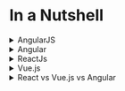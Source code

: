 # In a Nutshell

<details>
    <summary>AngularJS</summary>
    Angular is a comprehensive, open-source, front-end framework developed and maintained by Google. It is primarily used for building dynamic, single-page web applications (SPAs) and is built upon TypeScript.
  
  ### Extends HTML:
  - Allows you to use HTML as a template language and extend its syntax with special directives to create dynamic and interactive content.
  ### Two-Way Data Binding:
  - Automatically synchronizes data between the model (application data) and the view (user interface). Changes in one are reflected in the other without manual intervention.
  ### Model-View-Controller (MVC) Architecture: 
  - Organizes application components into distinct layers (model, view, controller) to improve code management and scalability.
  ### Directives:
  - Custom HTML attributes that attach specific behavior or functionality to elements. They extend HTML vocabulary and streamline DOM manipulation.
  ### Dependency Injection:
  - Built-in mechanism that simplifies application development, testing, and maintenance by managing how different components interact.
  ### Single-Page Application (SPA) Development:
  - Well-suited for building SPAs where content is dynamically updated on a single page, resulting in a smoother user experience
</details>
<details>
  <summary>Angular</summary>
  Key aspects of Angular:
  
### Component-Based Architecture:
- Angular applications are structured around components, which are self-contained, reusable blocks of code that encapsulate a specific part of the user interface and its logic.
### TypeScript:
- Angular leverages TypeScript, a superset of JavaScript, which adds static typing and other features to enhance code quality, maintainability, and scalability.
### Framework Features:
- Angular provides a rich set of built-in features and tools, including routing for navigation, forms management, client-server communication via HTTP, and a powerful Command Line Interface (CLI) for project generation and management.
### Dependency Injection:
- Angular's dependency injection system promotes modularity and testability by allowing components to receive their dependencies (like services) rather than creating them directly.
### Data Binding:
- Angular facilitates seamless data flow between the component's logic and the view (HTML template) through various data binding mechanisms, such as interpolation, property binding, and event binding.
### Scalability:
- The framework's structured approach and features make it well-suited for developing complex, large-scale applications.
</details>


<details>
  <summary>ReactJs</summary>
  
  React.js (or ReactJS) is an open-source JavaScript library for building user interfaces, primarily for single-page applications. It is maintained by Meta (formerly Facebook) and a community of developers. 

  Key Concepts:

### Components:
- React applications are built from independent, reusable UI building blocks called components. These are essentially JavaScript functions or classes that return React elements describing what should be displayed on the screen.
### JSX:
- This is a syntax extension to JavaScript that allows writing HTML-like code within JavaScript. It is commonly used in React to define the structure of components and their elements.
### Virtual DOM:
- React uses a virtual representation of the Document Object Model (DOM). When changes occur, React first updates the virtual DOM and then efficiently calculates the minimal changes needed to update the actual DOM, leading to improved performance.
### Props:
- Short for "properties," props are used to pass data from parent components to child components, enabling communication and data flow within the component hierarchy.
### State:
- Components can manage their own internal data using "state." The useState hook is commonly used in functional components to manage state, allowing for dynamic and interactive user interfaces.
### Hooks:
- Introduced in React 16.8, hooks are functions that enable functional components to use state and other React features (like lifecycle methods) without needing to write class components. useState and useEffect are prominent examples. 
</details>

<details>
  <summary>Vue.js</summary>
  
  Vue.js is a progressive JavaScript framework designed for building user interfaces and single-page applications. It is known for its incremental adoptability, meaning it can be used for small, interactive components within an existing project or to power complex, full-scale applications. 
Here are its key characteristics:

### Component-Based:
- Vue promotes building UIs using reusable, self-contained components that encapsulate their own logic, data, and presentation. This modularity simplifies development and maintenance.
### Declarative and Reactive:
- It uses a declarative approach where you describe the desired UI state, and Vue automatically updates the DOM when the underlying data changes. This reactivity simplifies data binding and state management.
### HTML-Based Template Syntax:
- Vue utilizes an intuitive, HTML-based template syntax that allows you to easily connect data to the UI using directives like v-bind (for one-way binding), v-model (for two-way binding), and v-if/v-for (for conditional rendering and list rendering).
### Progressive Nature:
- Vue's core library focuses on the view layer, making it lightweight and easy to integrate with other libraries or existing projects. As applications grow in complexity, you can progressively add features and tools like Vue Router for routing and Pinia/Vuex for state management. 
### Gentle Learning Curve:
- Vue is generally considered to have a relatively easy learning curve compared to other frameworks, making it accessible for developers new to frontend frameworks.
### Strong Tooling and Ecosystem:
- It offers a robust ecosystem with tools like Vue CLI for project scaffolding, Vue Devtools for debugging, and a wide array of community-contributed libraries and component frameworks.
</details>

<details>
    <summary>React vs Vue.js vs Angular</summary>
    
    React, Vue, and Angular are prominent choices for front-end web development, each with distinct characteristics:
### React:
A JavaScript library for building user interfaces, known for its component-based architecture and virtual DOM for efficient updates.
Offers flexibility and a rich ecosystem of libraries and tools for various needs.
Scales well for complex, interactive UIs and single-page applications (SPAs).
Has a moderate learning curve, but its component-based approach is widely adopted.

### Vue:
A progressive JavaScript framework designed for ease of integration and flexibility.
Considered the easiest to learn among the three due to its approachable syntax and clear documentation.
Ideal for both small and large applications, with features like the Composition API in Vue 3 enhancing scalability.
Known for its lightweight nature and fast reactivity system, making it suitable for quick load times and smooth interactions.

### Angular: 
A comprehensive, TypeScript-based framework developed by Google, providing a complete solution for building scalable web applications.
Offers a robust structure and built-in tools, making it well-suited for large-scale enterprise applications.
Has a steeper learning curve due to its reliance on TypeScript and extensive features like dependency injection and a structured component architecture.
While potentially heavier than React or Vue, it provides reliable performance in well-structured, large-scale projects.
Key Differences and Considerations:
Learning Curve:
Vue is generally considered the easiest to learn, followed by React, and then Angular.
Project Suitability:
Vue and React are excellent for SPAs and highly interactive UIs, while Angular excels in large, complex enterprise applications requiring a structured approach.
Performance:
All three offer good performance, with React and Vue often having a slight edge in smaller applications due to their lighter footprint.
Ecosystem and Community:
React boasts the largest and most active community, while Angular has strong enterprise support, and Vue's community is growing rapidly.
Data Binding:
Angular uses two-way data binding, React uses one-way, and Vue supports both
</details>
